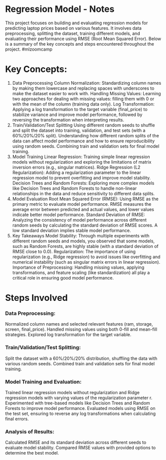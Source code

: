 # Regression Model - Notes
This project focuses on building and evaluating regression models for predicting laptop prices based on various features. It involves data preprocessing, splitting the dataset, training different models, and evaluating their performance using RMSE (Root Mean Squared Error). Below is a summary of the key concepts and steps encountered throughout the project.
#mlzoomcamp

# Key Concepts:
1. Data Preprocessing
Column Normalization: Standardizing column names by making them lowercase and replacing spaces with underscores to make the dataset easier to work with.
Handling Missing Values: Learning two approaches for dealing with missing values: filling them with 0 or with the mean of the column (training data only).
Log Transformation: Applying a log transformation to the target variable (final_price) to stabilize variance and improve model performance, followed by reversing the transformation when interpreting results.
2. Train/Validation/Test Splitting
Using different random seeds to shuffle and split the dataset into training, validation, and test sets (with a 60%/20%/20% split).
Understanding how different random splits of the data can affect model performance and how to ensure reproducibility using random seeds.
Combining train and validation sets for final model training.
3. Model Training
Linear Regression: Training simple linear regression models without regularization and exploring the limitations of matrix inversion errors (e.g., singular matrices).
Ridge Regression (L2 Regularization): Adding a regularization parameter to the linear regression model to prevent overfitting and improve model stability.
Decision Trees and Random Forests: Exploring more complex models like Decision Trees and Random Forests to handle non-linear relationships in the data and reduce sensitivity to different data splits.
4. Model Evaluation
Root Mean Squared Error (RMSE): Using RMSE as the primary metric to evaluate model performance. RMSE measures the average error between predicted and actual values, and lower values indicate better model performance.
Standard Deviation of RMSE: Analyzing the consistency of model performance across different random seeds by calculating the standard deviation of RMSE scores. A low standard deviation implies stable model performance.
5. Key Takeaways
Model Stability: Through multiple experiments with different random seeds and models, you observed that some models, such as Random Forests, are highly stable (with a standard deviation of RMSE close to 0.0).
Regularization: The importance of using regularization (e.g., Ridge regression) to avoid issues like overfitting and numerical instability (such as singular matrix errors in linear regression).
Importance of Preprocessing: Handling missing values, applying transformations, and feature scaling (like standardization) all play a critical role in ensuring good model performance.
# Steps Involved
### Data Preprocessing:

Normalized column names and selected relevant features (ram, storage, screen, final_price).
Handled missing values using both 0-fill and mean-fill strategies.
Explored log transformation for the target variable.

### Train/Validation/Test Splitting:

Split the dataset with a 60%/20%/20% distribution, shuffling the data with various random seeds.
Combined train and validation sets for final model training.

### Model Training and Evaluation:

Trained linear regression models without regularization and Ridge regression models with varying values of the regularization parameter r.
Experimented with tree-based models like Decision Trees and Random Forests to improve model performance.
Evaluated models using RMSE on the test set, ensuring to reverse any log transformations when calculating final errors.

### Analysis of Results:
Calculated RMSE and its standard deviation across different seeds to evaluate model stability.
Compared RMSE values with provided options to determine the best model.
